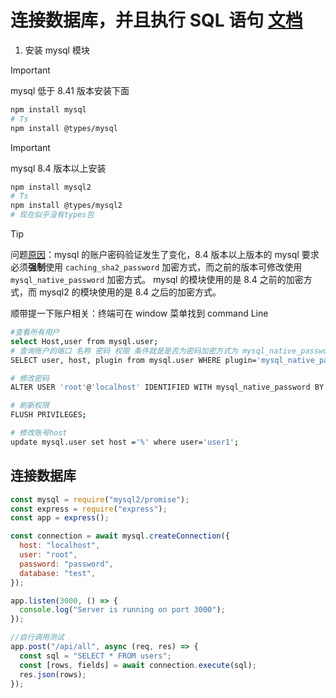 # 连接数据库，并且执行 SQL 语句 [文档](https://sidorares.github.io/node-mysql2/zh-CN/docs)

1. 安装 mysql 模块

> [!IMPORTANT]
> mysql 低于 8.41 版本安装下面

```bash
npm install mysql
# Ts
npm install @types/mysql
```

> [!IMPORTANT]
> mysql 8.4 版本以上安装

```bash
npm install mysql2
# Ts
npm install @types/mysql2
# 现在似乎没有types包
```

> [!TIP]
> 问题[原因](https://www.tubring.cn/articles/fix-php-mysql-84-mysql_native_password-not-loaded)：mysql 的账户密码验证发生了变化，8.4 版本以上版本的 mysql 要求必须**强制**使用 `caching_sha2_password` 加密方式，而之前的版本可修改使用 `mysql_native_password` 加密方式。 mysql 的模块使用的是 8.4 之前的加密方式，而 mysql2 的模块使用的是 8.4 之后的加密方式。

顺带提一下账户相关：终端可在 window 菜单找到 command Line

```bash
#查看所有用户
select Host,user from mysql.user;
# 查询账户的端口 名称 密码 权限 条件就是是否为密码加密方式为 mysql_native_password
SELECT user, host, plugin from mysql.user WHERE plugin='mysql_native_password';

# 修改密码
ALTER USER 'root'@'localhost' IDENTIFIED WITH mysql_native_password BY 'new_password';

# 刷新权限
FLUSH PRIVILEGES;

# 修改账号host
update mysql.user set host ='%' where user='user1';
```

## 连接数据库

```javascript
const mysql = require("mysql2/promise");
const express = require("express");
const app = express();

const connection = await mysql.createConnection({
  host: "localhost",
  user: "root",
  password: "password",
  database: "test",
});

app.listen(3000, () => {
  console.log("Server is running on port 3000");
});

//自行调用测试
app.post("/api/all", async (req, res) => {
  const sql = "SELECT * FROM users";
  const [rows, fields] = await connection.execute(sql);
  res.json(rows);
});
```
